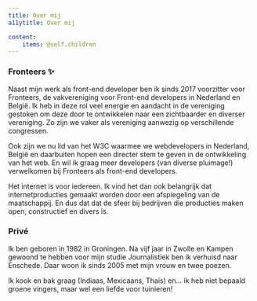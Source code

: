 ```yaml
---
title: Over mij 
a11ytitle: Over mij

content:
    items: @self.children
---
```

<!-- 
Initiatief: Signaleert kansen. Handelt ernaar en durft daarbij risico’s te nemen om uiteindelijk een bepaald herkenbaar voordeel voor de organisatie te behalen. Begint liever uit zichzelf dan passief af te wachten.
Netwerkvaardigheid: Ontwikkelt en onderhoudt relaties, allianties en coalities buiten de eigen organisatie en benut deze voor het verkrijgen van informatie, steun en medewerking.
Mondelinge uitdrukkingsvaardigheid: Maakt feiten, meningen en ideeën aan anderen in begrijpelijke taal mondeling duidelijk.
Samenwerken: Heeft oog voor het groepsbelang en draagt actief bij aan het gemeenschappelijke resultaat.
Betrokkenheid: Identificeert zich met en voelt zich nauw betrokken. -->

<h3>Fronteers ✨</h3>

<p>Naast mijn werk als front-end developer ben ik sinds 2017 voorzitter voor Fronteers, de vakvereniging voor Front-end developers in Nederland en België. Ik heb in deze rol veel energie en aandacht in de vereniging gestoken om deze door te ontwikkelen naar een zichtbaarder en diverser vereniging. Zo zijn we vaker als vereniging aanwezig op verschillende congressen.</p> 

<p>Ook zijn we nu lid van het W3C waarmee we webdevelopers in Nederland, België en daarbuiten hopen een directer stem te geven in de ontwikkeling van het web. En wil ik graag meer developers (van diverse pluimage!) verwelkomen bij Fronteers als front-end developers.</p>

<p>Het internet is voor iedereen. Ik vind het dan ook belangrijk dat internetproducties gemaakt worden door een afspiegeling van de maatschappij. En dus dat dat de sfeer bij bedrijven die producties maken open, constructief en divers is.</p>

<h3>Privé</h3>

Ik ben geboren in 1982 in Groningen. Na vijf jaar in Zwolle en Kampen gewoond te hebben voor mijn studie Journalistiek ben ik verhuisd naar Enschede. Daar woon ik sinds 2005 met mijn vrouw en twee poezen.

<p>Ik kook en bak graag (Indiaas, Mexicaans, Thais) en... ik heb niet bepaald groene vingers, maar wel een liefde voor tuinieren!</p>

<!-- 
Ik heb er na een studie Journalistiek voor gekozen een ander vakgebied in te gaan. Toch is de nieuwsgierigheid naar het **waarom** achter elk verhaal bij mij blijven hangen.

Goed van tevoren nadenken over welke benadering je gebruikt, en met welke hulpmiddelen je een bepaald probleem op te lost	is volgens mij de sleutel tot het leveren van kwaliteit. Tegelijkertijd heb ik geen illusies dat de wensen aan de start van het project altijd hetzelfde zullen blijven. Al doende leert men!

Om deze reden houd ik me aan de volgende principes:

1. **Altijd weten waarom:** Waarom doe ik dit? Waarom is dit wel of niet in het belang van de klant? Wat ik kan doen om ervoor te zorgen dat de content manager of webmaster zonder frustraties zijn of haar boodschap kan overbrengen?
2. **Streven naar toegankelijkheid, voor iedereen met of zonder beperking**: de content is het belangrijkste van een website en zoveel mogelijk mensen in zoveel mogelijk verschillende situaties moeten deze goed tot zich kunnen nemen. Ik ben er overigens heilig van overtuigd dat goede HTML van zichzelf geen barrieres opwerpt! 
3. **Keep It Simple, Stupid:** Maak een project niet complexer dan nodig. Voeg geen nodeloze lagen en tools toe als die niet nodig zijn om een project goed op te leveren. Hoe minder complexiteit een project in zich heeft, hoe makkelijker het later is over te dragen aan een ander.
4. **Klantvriendelijkheid boven developersgemak:** Zorg dat de eindgebruiker van een site met alle zelfvertrouwen na de overdracht aan de slag kan. In sommige gevallen maakt een CMS het niet altijd even makkelijk voor een leek om teksten te vervangen of bij te werken. Daarom ga ik graag een stukje verder in het gebruiksvriendelijk maken van een systeem met helpteksten en eventueel tweaks in de opmaak. -->
